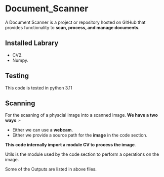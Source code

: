 # Document_Scanner
A Document Scanner  is a project or repository hosted on GitHub that provides functionality to **scan, process, and manage documents**.

## Installed Labrary
 - CV2.
 - Numpy.
## Testing
  This code is tested in python 3.11

## Scanning 
  For the scaaning of a physcial image into a scanned image. **We have a two ways** :-
  - Either we can use a **webcam**.
  - Either we provide a source path for the **image** in the code section.

**This code internally import a module CV to process the image**. 

Utils is the module used by the code section to perform a operations on the image.

Some of the Outputs are listed in above files.









